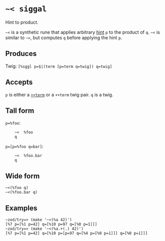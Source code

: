 `~< siggal`
===========

Hint to product.

`~<` is a synthetic rune that applies arbitrary [hint]() `p` to the
product of `q`. `~<` is similar to `~>`, but computes `q` before
applying the hint `p`.

Produces
--------

Twig: `[%sggl p=$|(term [p=term q=twig]) q=twig]`

Accepts
-------

`p` is either a [`++term`]() or a `++term` twig pair. `q` is a twig.

Tall form
---------

`p=%foo`:

        ~<  %foo
        q

`p=[p=%foo q=bar]`:

        ~<  %foo.bar
        q

Wide form
---------

    ~<(%foo q)
    ~<(%foo.bar q)

Examples
--------

    ~zod/try=> (make '~<(%a 42)')
    [%7 p=[%1 p=42] q=[%10 p=97 q=[%0 p=1]]]
    ~zod/try=> (make '~<(%a.+(.) 42)')
    [%7 p=[%1 p=42] q=[%10 p=[p=97 q=[%4 p=[%0 p=1]]] q=[%0 p=1]]]
